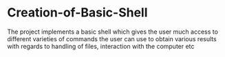 # Creation-of-Basic-Shell
The project implements a basic shell which gives the user much access to different varieties of commands the user can use to obtain various results with regards to handling of files, interaction with the computer etc
